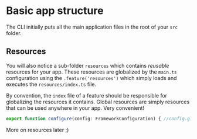 # Basic app structure

The CLI initially puts all the main application files in the root of your `src` folder.

## Resources

You will also notice a sub-folder `resources` which contains _reusable_ resources for your app. These resources are globalized by the `main.ts` configuration using the `.feature('resources')` which simply loads and executes the `resources/index.ts` file.

By convention, the `index` file of a feature should be responsible for globalizing the resources it contains. Global resources are simply resources that can be used anywhere in your app. Very convenient!

```ts
export function configure(config: FrameworkConfiguration) { //config.globalResources([]);}
```

More on resources later ;\)



